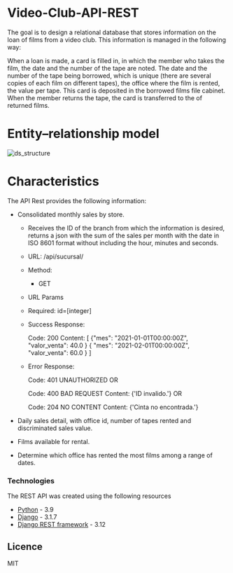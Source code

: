 # Video-Club-API-REST

The goal is to design a relational database that stores information on the loan of films from a video club. 
This information is managed in the following way:

When a loan is made, a card is filled in, in which the member who takes the film, the date and the number of the tape are noted. The date and the number of the tape being borrowed, which is unique (there are several copies of each film on different tapes), the office where the film is rented, the value per tape. This card is deposited in the borrowed films file cabinet. When the member returns the tape, the card is transferred to the of returned films.

# Entity–relationship model
![ds_structure](https://github.com/ingjavierpinilla/video-club-API-REST/blob/main/Entity–relationship_model.png)
# Characteristics
The API Rest provides the following information:
  - Consolidated monthly sales by store.
    - Receives the ID of the branch from which the information is desired, returns a json with the sum of the sales per month with the date in ISO 8601 format without including the hour, minutes and seconds.

    - URL: /api/sucursal/<id>

    - Method:

      - GET

     - URL Params

      - Required: id=[integer]

      - Success Response:

        Code: 200
        Content:
        [
        {"mes": "2021-01-01T00:00:00Z",
        "valor_venta": 40.0 }
        { "mes": "2021-02-01T00:00:00Z",
        "valor_venta": 60.0 }
        ]
      - Error Response:

        Code: 401 UNAUTHORIZED
        OR

        Code: 400 BAD REQUEST
        Content: {'ID invalido.'}
        OR

        Code: 204 NO CONTENT
        Content: {'Cinta <id> no encontrada.'}

  - Daily sales detail, with office id, number of tapes rented and discriminated sales value.
  - Films available for rental.
  - Determine which office has rented the most films among a range of dates. 


### Technologies

The REST API was created using the following resources


* [Python] - 3.9
* [Django] - 3.1.7
* [Django REST framework] - 3.12


Licence
----

MIT



   [Python]: <https://www.python.org>
   [Django]: <https://pypi.org/project/Django/>
   [Django REST framework]: <https://pypi.org/project/djangorestframework/>
